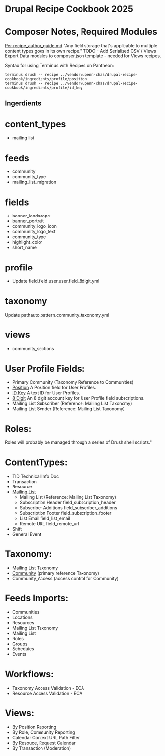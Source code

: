 # Drupal Recipe Cookbook 2025

# Composer Notes, Required Modules
[Per recipe_author_guide.md](https://git.drupalcode.org/project/distributions_recipes/-/blob/1.0.x/docs/recipe_author_guide.md)
"Any field storage that's applicable to multiple content types goes in its own recipe."
TODO - Add Serialized CSV / Views Export Data modules to composer.json template - needed for Views recipes.

Syntax for using Terminus with Recipes on Pantheon:
```
terminus drush -- recipe ../vendor/upenn-chas/drupal-recipe-cookbook/ingredients/profile/position 
terminus drush -- recipe ../vendor/upenn-chas/drupal-recipe-cookbook/ingredients/profile/id_key   
```

## Ingerdients

# content_types
  - mailing list

# feeds
  - community
  - community_type
  - mailing_list_migration

# fields
 - banner_landscape
 - banner_portrait
 - community_logo_icon
 - community_logo_text
 - community_type
 - highlight_color
 - short_name

# profile
  - Update field.field.user.user.field_8digit.yml

# taxonomy

Update pathauto.pattern.community_taxonomy.yml

# views
  - community_sections

# User Profile Fields:

- Primary Community (Taxonomy Reference to Communities)
- [Position](https://github.com/upenn-chas/recipes/tree/main/ingredients/profile/position) A Position field for User Profiles.
- [ID Key](https://github.com/upenn-chas/recipes/tree/main/ingredients/profile/id_key) A text ID for User Profiles.
- [8 Digit](https://github.com/upenn-chas/recipes/tree/main/ingredients/profile/8digit) An 8 digit account key for User Profile field subscriptions.
- Mailing List Subscriber (Reference: Mailing List Taxonomy)
- Mailing List Sender (Reference: Mailing List Taxonomy)

# Roles:

Roles will probably be managed through a series of Drush shell scripts."

# ContentTypes:

- TID Technical Info Doc
- Transaction
- Resource
- [Mailing List](https://github.com/upenn-chas/recipes/tree/main/ingredients/content_types/mailing_list)
  - Mailing List (Reference: Mailing List Taxonomy)
  - Subscription Header field_subscription_header
  - Subscriber Additions field_subscriber_additions
  - Subscription Footer field_subscription_footer
  - List Email field_list_email
  - Remote URL field_remote_url
- Shift
- General Event

# Taxonomy:

- Mailing List Taxonomy
- [Community](https://github.com/upenn-chas/recipes/tree/main/ingredients/taxonomy/community) (primary reference Taxonomy)
- Community_Access (access control for Community) 

# Feeds Imports:

- Communities
- Locations
- Resources
- Mailing List Taxonomy
- Mailing List
- Roles
- Groups
- Schedules
- Events

# Workflows: 

-  Taxonomy Access Validation - ECA
-  Resource Access Validation - ECA

# Views:

- By Position Reporting
- By Role, Community Reporting
- Calendar Context URL Path Filter
- By Resouce, Request Calendar
- By Transaction (Moderation)
